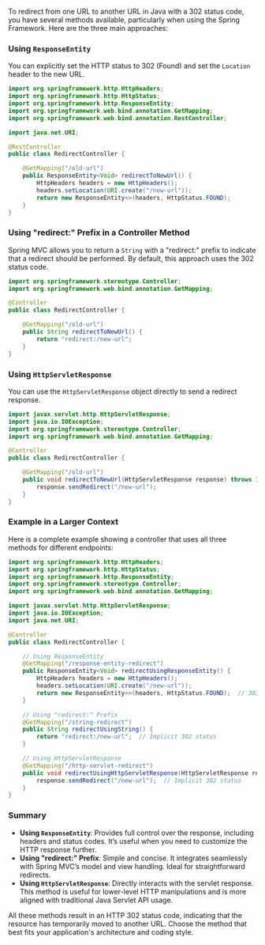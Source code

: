 To redirect from one URL to another URL in Java with a 302 status code, you have several methods available, particularly when using the Spring Framework. Here are the three main approaches:

### Using `ResponseEntity`

You can explicitly set the HTTP status to 302 (Found) and set the `Location` header to the new URL.

```java
import org.springframework.http.HttpHeaders;
import org.springframework.http.HttpStatus;
import org.springframework.http.ResponseEntity;
import org.springframework.web.bind.annotation.GetMapping;
import org.springframework.web.bind.annotation.RestController;

import java.net.URI;

@RestController
public class RedirectController {

    @GetMapping("/old-url")
    public ResponseEntity<Void> redirectToNewUrl() {
        HttpHeaders headers = new HttpHeaders();
        headers.setLocation(URI.create("/new-url"));
        return new ResponseEntity<>(headers, HttpStatus.FOUND);
    }
}
```

### Using "redirect:" Prefix in a Controller Method

Spring MVC allows you to return a `String` with a "redirect:" prefix to indicate that a redirect should be performed. By default, this approach uses the 302 status code.

```java
import org.springframework.stereotype.Controller;
import org.springframework.web.bind.annotation.GetMapping;

@Controller
public class RedirectController {

    @GetMapping("/old-url")
    public String redirectToNewUrl() {
        return "redirect:/new-url";
    }
}
```

### Using `HttpServletResponse`

You can use the `HttpServletResponse` object directly to send a redirect response.

```java
import javax.servlet.http.HttpServletResponse;
import java.io.IOException;
import org.springframework.stereotype.Controller;
import org.springframework.web.bind.annotation.GetMapping;

@Controller
public class RedirectController {

    @GetMapping("/old-url")
    public void redirectToNewUrl(HttpServletResponse response) throws IOException {
        response.sendRedirect("/new-url");
    }
}
```

### Example in a Larger Context

Here is a complete example showing a controller that uses all three methods for different endpoints:

```java
import org.springframework.http.HttpHeaders;
import org.springframework.http.HttpStatus;
import org.springframework.http.ResponseEntity;
import org.springframework.stereotype.Controller;
import org.springframework.web.bind.annotation.GetMapping;

import javax.servlet.http.HttpServletResponse;
import java.io.IOException;
import java.net.URI;

@Controller
public class RedirectController {

    // Using ResponseEntity
    @GetMapping("/response-entity-redirect")
    public ResponseEntity<Void> redirectUsingResponseEntity() {
        HttpHeaders headers = new HttpHeaders();
        headers.setLocation(URI.create("/new-url"));
        return new ResponseEntity<>(headers, HttpStatus.FOUND);  // 302 status
    }

    // Using "redirect:" Prefix
    @GetMapping("/string-redirect")
    public String redirectUsingString() {
        return "redirect:/new-url";  // Implicit 302 status
    }

    // Using HttpServletResponse
    @GetMapping("/http-servlet-redirect")
    public void redirectUsingHttpServletResponse(HttpServletResponse response) throws IOException {
        response.sendRedirect("/new-url");  // Implicit 302 status
    }
}
```

### Summary

- **Using `ResponseEntity`**: Provides full control over the response, including headers and status codes. It’s useful when you need to customize the HTTP response further.
- **Using "redirect:" Prefix**: Simple and concise. It integrates seamlessly with Spring MVC’s model and view handling. Ideal for straightforward redirects.
- **Using `HttpServletResponse`**: Directly interacts with the servlet response. This method is useful for lower-level HTTP manipulations and is more aligned with traditional Java Servlet API usage.

All these methods result in an HTTP 302 status code, indicating that the resource has temporarily moved to another URL. Choose the method that best fits your application's architecture and coding style.
